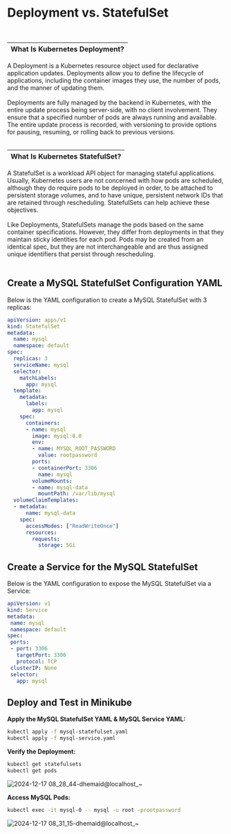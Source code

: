 # Deployment vs. StatefulSet
<br />

| **What Is Kubernetes Deployment?** |
|----------------------------------|
A Deployment is a Kubernetes resource object used for declarative application updates. Deployments allow you to define the lifecycle of applications, including the container images they use, the number of pods, and the manner of updating them. <br /><br /> Deployments are fully managed by the backend in Kubernetes, with the entire update process being server-side, with no client involvement. They ensure that a specified number of pods are always running and available. The entire update process is recorded, with versioning to provide options for pausing, resuming, or rolling back to previous versions.<br /><br />

| **What Is Kubernetes StatefulSet?** |
|----------------------------------|
A StatefulSet is a workload API object for managing stateful applications. Usually, Kubernetes users are not concerned with how pods are scheduled, although they do require pods to be deployed in order, to be attached to persistent storage volumes, and to have unique, persistent network IDs that are retained through rescheduling. StatefulSets can help achieve these objectives. <br /> <br />Like Deployments, StatefulSets manage the pods based on the same container specifications. However, they differ from deployments in that they maintain sticky identities for each pod. Pods may be created from an identical spec, but they are not interchangeable and are thus assigned unique identifiers that persist through rescheduling.<br /><br />

## Create a MySQL StatefulSet Configuration YAML

Below is the YAML configuration to create a MySQL StatefulSet with 3 replicas:

```yaml
apiVersion: apps/v1
kind: StatefulSet
metadata:
  name: mysql
  namespace: default
spec:
  replicas: 3
  serviceName: mysql
  selector:
    matchLabels:
      app: mysql
  template:
    metadata:
      labels:
        app: mysql
    spec:
      containers:
      - name: mysql
        image: mysql:8.0
        env:
        - name: MYSQL_ROOT_PASSWORD
          value: rootpassword
        ports:
        - containerPort: 3306
          name: mysql
        volumeMounts:
        - name: mysql-data
          mountPath: /var/lib/mysql
  volumeClaimTemplates:
  - metadata:
      name: mysql-data
    spec:
      accessModes: ["ReadWriteOnce"]
      resources:
        requests:
          storage: 5Gi
```
## Create a Service for the MySQL StatefulSet

Below is the YAML configuration to expose the MySQL StatefulSet via a Service:

 ```yaml
apiVersion: v1
kind: Service
metadata:
  name: mysql
  namespace: default
spec:
  ports:
  - port: 3306
    targetPort: 3306
    protocol: TCP
  clusterIP: None 
  selector:
    app: mysql
 ```

## Deploy and Test in Minikube
**Apply the MySQL StatefulSet YAML & MySQL Service YAML:**
 ```bash
kubectl apply -f mysql-statefulset.yaml
kubectl apply -f mysql-service.yaml
```
**Verify the Deployment:**
 ```bash
kubectl get statefulsets
kubectl get pods
 ```
![2024-12-17 08_28_44-dhemaid@localhost_~](https://github.com/user-attachments/assets/a7a5efa5-49b0-4f5b-81cf-cbae3f00f8a6)

**Access MySQL Pods:**
 ```bash
kubectl exec -it mysql-0 -- mysql -u root -prootpassword
 ```
![2024-12-17 08_31_15-dhemaid@localhost_~](https://github.com/user-attachments/assets/dd7a6d8d-6762-41c3-980d-463872a1afdc)


